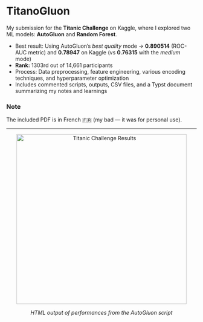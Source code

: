 # TitanoGluon

My submission for the **Titanic Challenge** on Kaggle, where I explored two ML models: **AutoGluon** and **Random Forest**.

- Best result: Using AutoGluon’s *best quality* mode → **0.890514** (ROC-AUC metric) and **0.78947** on Kaggle (vs **0.76315** with the *medium* mode)  
- **Rank:** 1303rd out of 14,661 participants  
- Process: Data preprocessing, feature engineering, various encoding techniques, and hyperparameter optimization  
- Includes commented scripts, outputs, CSV files, and a Typst document summarizing my notes and learnings  

### Note  
The included PDF is in French 🇫🇷 (my bad — it was for personal use).  

---

<p align="center">
  <img src="https://github.com/user-attachments/assets/1f268aff-2742-4c6a-a4f7-c141956fa38d" alt="Titanic Challenge Results" width="450">
</p>
<p align="center"><em>HTML output of performances from the AutoGluon script</em></p>
